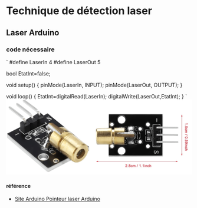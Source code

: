 # Technique de détection laser

## Laser Arduino



### code nécessaire 
` #define LaserIn   4
#define LaserOut  5

bool EtatInt=false;

void setup() {
  pinMode(LaserIn, INPUT);
  pinMode(LaserOut, OUTPUT);
}

void loop() {
  EtatInt=digitalRead(LaserIn);
  digitalWrite(LaserOut,EtatInt);
} `
![image laser Arduino](assets/images/Diode-laser.png)

































#### référence
- [Site Arduino Pointeur laser Arduino](https://www.electronique-mixte.fr/projet-pointeur-laser-avec-arduino/)

